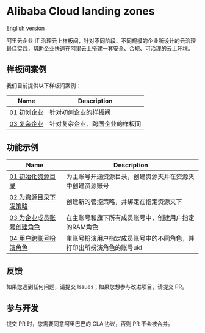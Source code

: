 # Alibaba Cloud landing zones

[English version](./README_en.md)

阿里云企业 IT 治理云上样板间，针对不同阶段、不同规模的企业所设计的云治理最佳实践，帮助企业快速在阿里云上搭建一套安全、合规、可治理的云上环境。

## 样板间案例

我们目前提供以下样板间案例：

| **Name** | **Description** |
| ---- | ------------|
| [01 初创企业](./example/01-startup) | 针对初创企业的样板间 |
| [03 复杂企业](./example/03-complex-enterprise) | 针对复杂企业、跨国企业的样板间 |

## 功能示例

| Name                                                         | Description                                                  |
| ------------------------------------------------------------ | ------------------------------------------------------------ |
| [01 初始化资源目录](./solution/IAM/01-terraform-init-resource-directory) | 为主账号开通资源目录，创建资源夹并在资源夹中创建资源账号     |
| [02 为资源目录下发策略](./solution/IAM/02-terraform-control-policy) | 创建新的管控策略，并绑定在指定资源夹下                       |
| [03 为企业成员账号创建角色](./solution/IAM/03-terraform-auto-create-role) | 在主账号和旗下所有成员账号中，创建用户指定的RAM角色          |
| [04 用户跨账号扮演角色](./solution/IAM/04-terraform-multi-roles) | 主账号扮演用户指定成员账号中的不同角色，并打印出所扮演角色的账号uid |

## 反馈

如果您遇到任何问题，请提交 Issues；如果您想参与改进项目，请提交 PR。

## 参与开发

提交 PR 时，您需要同意阿里巴巴的 CLA 协议，否则 PR 不会被合并。